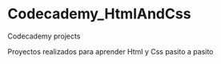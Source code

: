 # Codecademy_HtmlAndCss
Codecademy projects

Proyectos realizados para aprender Html y Css pasito a pasito
